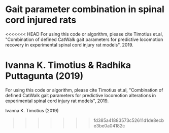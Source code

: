 # Gait parameter combination in spinal cord injured rats
<<<<<<< HEAD
For using this code or algorithm, please cite Timotius et.al, "Combination of defined CatWalk gait parameters for predictive locomotion recovery in experimental spinal cord injury rat models", 2019.

Ivanna K. Timotius & Radhika Puttagunta (2019)
=======
For using this code or algorithm, please cite Timotius et.al, "Combination of defined CatWalk gait parameters for predictive locomotion alterations in experimental spinal cord injury rat models", 2019.

Ivanna K. Timotius (2019)
>>>>>>> fd385a41883573c52611d1de8ecbe3be0a04182c
